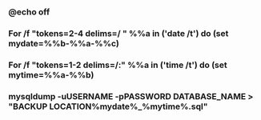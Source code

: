 ### @echo off
### For /f "tokens=2-4 delims=/ " %%a in ('date /t') do (set mydate=%%b-%%a-%%c)
### For /f "tokens=1-2 delims=/:" %%a in ('time /t') do (set mytime=%%a-%%b)
### mysqldump -uUSERNAME -pPASSWORD DATABASE_NAME > "BACKUP LOCATION\%mydate%_%mytime%.sql"
